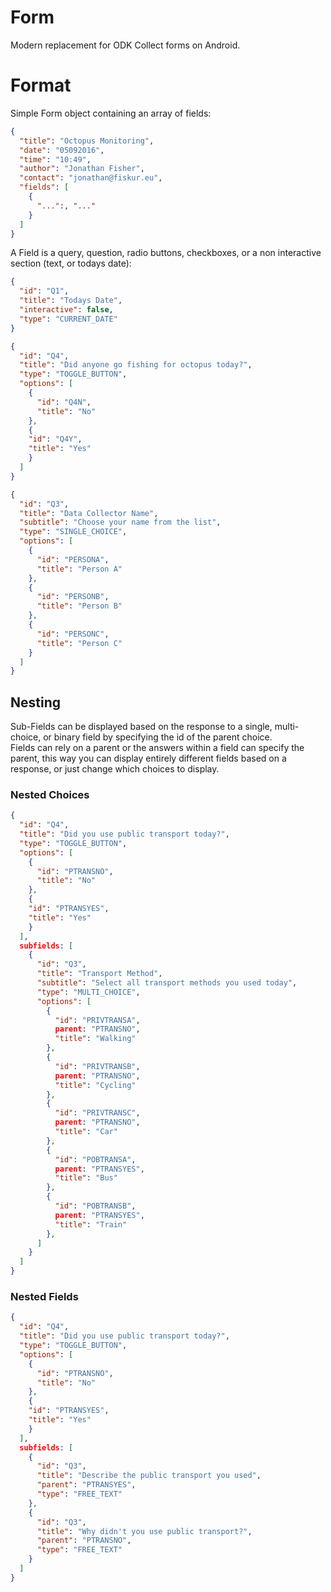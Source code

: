 # Form
Modern replacement for ODK Collect forms on Android.

# Format

Simple Form object containing an array of fields:

```json
{
  "title": "Octopus Monitoring",
  "date": "05092016",
  "time": "10:49",
  "author": "Jonathan Fisher",
  "contact": "jonathan@fiskur.eu",
  "fields": [
    {
      "...":, "..."
    }
  ]
}
```

A Field is a query, question, radio buttons, checkboxes, or a non interactive section (text, or todays date):

```json
{
  "id": "Q1",
  "title": "Todays Date",
  "interactive": false,
  "type": "CURRENT_DATE"
}
```

```json
{
  "id": "Q4",
  "title": "Did anyone go fishing for octopus today?",
  "type": "TOGGLE_BUTTON",
  "options": [
    {
      "id": "Q4N",
      "title": "No"
    },
    {
    "id": "Q4Y",
    "title": "Yes"
    }
  ]
}
```

```json
{
  "id": "Q3",
  "title": "Data Collector Name",
  "subtitle": "Choose your name from the list",
  "type": "SINGLE_CHOICE",
  "options": [
    {
      "id": "PERSONA",
      "title": "Person A"
    },
    {
      "id": "PERSONB",
      "title": "Person B"
    },
    {
      "id": "PERSONC",
      "title": "Person C"
    }
  ]
}
```

## Nesting

Sub-Fields can be displayed based on the response to a single, multi-choice, or binary field by specifying the id of the parent choice.  
Fields can rely on a parent or the answers within a field can specify the parent, this way you can display entirely different fields based on a response, or just change which choices to display.

### Nested Choices

```json
{
  "id": "Q4",
  "title": "Did you use public transport today?",
  "type": "TOGGLE_BUTTON",
  "options": [
    {
      "id": "PTRANSNO",
      "title": "No"
    },
    {
    "id": "PTRANSYES",
    "title": "Yes"
    }
  ],
  subfields: [
    {
      "id": "Q3",
      "title": "Transport Method",
      "subtitle": "Select all transport methods you used today",
      "type": "MULTI_CHOICE",
      "options": [
        {
          "id": "PRIVTRANSA",
          parent: "PTRANSNO",
          "title": "Walking"
        },
        {
          "id": "PRIVTRANSB",
          parent: "PTRANSNO",
          "title": "Cycling"
        },
        {
          "id": "PRIVTRANSC",
          parent: "PTRANSNO",
          "title": "Car"
        },
        {
          "id": "POBTRANSA",
          parent: "PTRANSYES",
          "title": "Bus"
        },
        {
          "id": "POBTRANSB",
          parent: "PTRANSYES",
          "title": "Train"
        },
      ]
    }
  ]
}
```

### Nested Fields

```json
{
  "id": "Q4",
  "title": "Did you use public transport today?",
  "type": "TOGGLE_BUTTON",
  "options": [
    {
      "id": "PTRANSNO",
      "title": "No"
    },
    {
    "id": "PTRANSYES",
    "title": "Yes"
    }
  ],
  subfields: [
    {
      "id": "Q3",
      "title": "Describe the public transport you used",
      "parent": "PTRANSYES",
      "type": "FREE_TEXT"
    },
    {
      "id": "Q3",
      "title": "Why didn't you use public transport?",
      "parent": "PTRANSNO",
      "type": "FREE_TEXT"
    }
  ]
}
```




